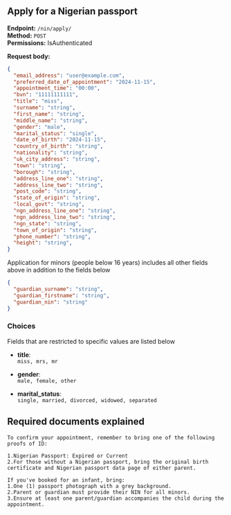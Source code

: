 ## Apply for a Nigerian passport

**Endpoint:** `/nin/apply/`  
**Method:** `POST`  
**Permissions:** IsAuthenticated

**Request body:**

```json
{
  "email_address": "user@example.com",
  "preferred_date_of_appointment": "2024-11-15",
  "appointment_time": "00:00",
  "bvn": "11111111111",
  "title": "miss",
  "surname": "string",
  "first_name": "string",
  "middle_name": "string",
  "gender": "male",
  "marital_status": "single",
  "date_of_birth": "2024-11-15",
  "country_of_birth": "string",
  "nationality": "string",
  "uk_city_address": "string",
  "town": "string",
  "borough": "string",
  "address_line_one": "string",
  "address_line_two": "string",
  "post_code": "string",
  "state_of_origin": "string",
  "local_govt": "string",
  "ngn_address_line_one": "string",
  "ngn_address_line_two": "string",
  "ngn_state": "string",
  "town_of_origin": "string",
  "phone_number": "string",
  "height": "string",
}
```

Application for minors (people below 16 years) includes all other fields above in addition to the fields below 

```json
{
  "guardian_surname": "string",
  "guardian_firstname": "string",
  "guardian_nin": "string"
}
```

### Choices 
Fields that are restricted to specific values are listed below 

- **title**:  
  `miss, mrs, mr`

- **gender**:  
  `male, female, other`

- **marital_status**:  
  `single, married, divorced, widowed, separated`


## Required documents explained

```
To confirm your appointment, remember to bring one of the following proofs of ID:

1.Nigerian Passport: Expired or Current
2.For those without a Nigerian passport, bring the original birth certificate and Nigerian passport data page of either parent.

If you've booked for an infant, bring:
1.One (1) passport photograph with a grey background.
2.Parent or guardian must provide their NIN for all minors.
3.Ensure at least one parent/guardian accompanies the child during the appointment.
```